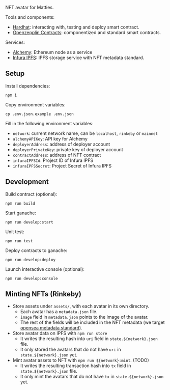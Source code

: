 NFT avatar for Matties.

Tools and components:

- [Hardhat](https://hardhat.org/): interacting with, testing and deploy smart contract.
- [Openzepplin Contracts](https://github.com/OpenZeppelin/openzeppelin-contracts): componentized and standard smart contracts.

Services:

- [Alchemy](https://www.alchemy.com/): Ethereum node as a service
- [Infura IPFS](https://infura.io/product/ipfs): IPFS storage service with NFT metadata standard.

## Setup

Install dependencies:

```
npm i
```

Copy environment variables:

```
cp .env.json.example .env.json
```

Fill in the following environment variables:

- `network`: current network name, can be `localhost`, `rinkeby` or `mainnet`
- `alchemyAPIKey`: API key for Alchemy
- `deployerAddress`: address of deployer account
- `deployerPrivateKey`: private key of deployer account
- `contractAddress`: address of NFT contract
- `infuraIPFSId`: Project ID of Infura IPFS
- `infuraIPFSSecret`: Project Secret of Infura IPFS

## Development

Build contract (optional):

```
npm run build
```

Start ganache:

```
npm run develop:start
```

Unit test:

```
npm run test
```

Deploy contracts to ganache:

```
npm run develop:deploy
```

Launch interactive console (optional):

```
npm run develop:console
```

## Minting NFTs (Rinkeby)

- Store assets under `assets/`, with each avatar in its own directory.
  - Each avatar has a `metadata.json` file.
  - `image` field in `metadata.json` points to the image of the avatar.
  - The rest of the fields will be included in the NFT metadata (we target [opensea metadata standard](https://docs.opensea.io/docs/metadata-standards)).
- Store avatar data on IPFS with `npm run store`
  - It writes the resulting hash into `uri` field in `state.${network}.json` file.
  - It only stored the avatars that do not have `uri` in `state.${network}.json` yet.
- Mint avatar assets to NFT with `npm run ${network}:mint`. (TODO)
  - It writes the resulting transaction hash into `tx` field in `state.${network}.json` file.
  - It only mint the avatars that do not have `tx` in `state.${network}.json` yet.
